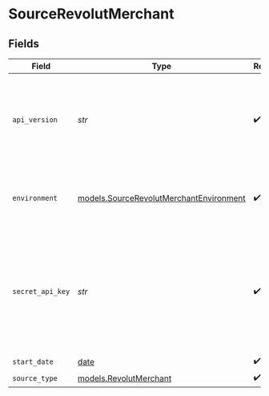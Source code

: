 # SourceRevolutMerchant


## Fields

| Field                                                                                                                                       | Type                                                                                                                                        | Required                                                                                                                                    | Description                                                                                                                                 |
| ------------------------------------------------------------------------------------------------------------------------------------------- | ------------------------------------------------------------------------------------------------------------------------------------------- | ------------------------------------------------------------------------------------------------------------------------------------------- | ------------------------------------------------------------------------------------------------------------------------------------------- |
| `api_version`                                                                                                                               | *str*                                                                                                                                       | :heavy_check_mark:                                                                                                                          | Specify the API version to use. This is required for certain API calls. Example: '2024-09-01'.                                              |
| `environment`                                                                                                                               | [models.SourceRevolutMerchantEnvironment](../models/sourcerevolutmerchantenvironment.md)                                                    | :heavy_check_mark:                                                                                                                          | The base url of your environment. Either sandbox or production                                                                              |
| `secret_api_key`                                                                                                                            | *str*                                                                                                                                       | :heavy_check_mark:                                                                                                                          | Secret API key to use for authenticating with the Revolut Merchant API. Find it in your Revolut Business account under APIs > Merchant API. |
| `start_date`                                                                                                                                | [date](https://docs.python.org/3/library/datetime.html#date-objects)                                                                        | :heavy_check_mark:                                                                                                                          | N/A                                                                                                                                         |
| `source_type`                                                                                                                               | [models.RevolutMerchant](../models/revolutmerchant.md)                                                                                      | :heavy_check_mark:                                                                                                                          | N/A                                                                                                                                         |